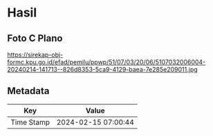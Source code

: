 # Hasil

## Foto C Plano

https://sirekap-obj-formc.kpu.go.id/efad/pemilu/ppwp/51/07/03/20/06/5107032006004-20240214-141713--826d8353-5ca9-4129-baea-7e285e209011.jpg


## Metadata

| Key        | Value               |
| ---------- | ------------------- |
| Time Stamp | 2024-02-15 07:00:44 |



